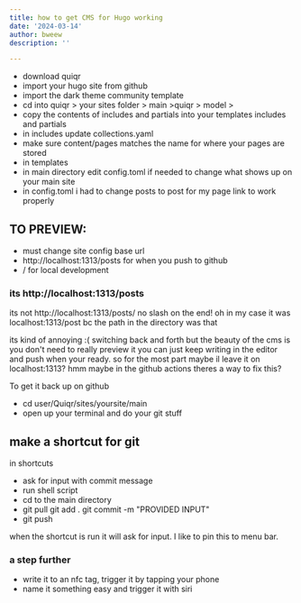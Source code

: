 ```yaml
---
title: how to get CMS for Hugo working
date: '2024-03-14'
author: bweew
description: ''

---
```




* download quiqr
* import your hugo site from github
* import the dark theme community template
* cd into  quiqr > your sites folder > main >quiqr > model > 
* copy the contents of includes and partials into your templates includes and partials
* in includes update collections.yaml
* make sure content/pages matches the name for where your pages are stored
* in templates
* in main directory edit config.toml if needed to change what shows up on your main site
* in config.toml i had to change posts to post for my page link to work properly

## TO PREVIEW:
- must change site config base url 
- http://localhost:1313/posts  for when you push to github
- / for local development

### its http://localhost:1313/posts
its not http://localhost:1313/posts/ no slash on the end!
oh in my case it was localhost:1313/post bc the path in the directory was that

its kind of annoying :( switching back and forth but the beauty of the cms is you don't need to really preview it you can just keep writing in the editor and push when your ready. so for the most part maybe il leave it on localhost:1313? hmm maybe in the github actions theres a way to fix this?

To get it back up on github
* cd user/Quiqr/sites/yoursite/main
* open up your terminal and do your git stuff

## make a shortcut for git
in shortcuts
* ask for input with commit message
* run shell script
* cd to the main directory
* git pull git add . git commit -m "PROVIDED INPUT"
* git push

when the shortcut is run it will ask for input. I like to pin this to menu bar.
### a step further
- write it to an nfc tag, trigger it by tapping your phone
- name it something easy and trigger it with siri